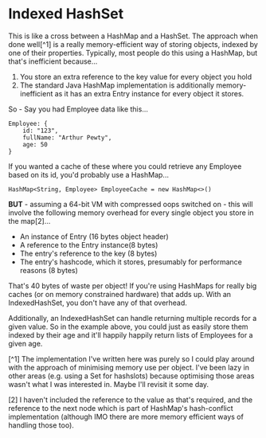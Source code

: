 Indexed HashSet
===============

This is like a cross between a HashMap and a HashSet. The approach when done well[^1] is a really memory-efficient way
of storing objects, indexed by one of their properties. Typically, most people do this using a HashMap, but that's
inefficient because...

  1. You store an extra reference to the key value for every object you hold
  2. The standard Java HashMap implementation is additionally memory-inefficient as it has an extra Entry instance for
  every object it stores.

So - Say you had Employee data like this...

    Employee: {
        id: "123",
        fullName: "Arthur Pewty",
        age: 50
    }

If you wanted a cache of these where you could retrieve any Employee based on its id, you'd probably use a HashMap...

    HashMap<String, Employee> EmployeeCache = new HashMap<>()

**BUT** - assuming a 64-bit VM with compressed oops switched on - this will involve the following memory overhead for
every single object you store in the map[2]...

  * An instance of Entry (16 bytes object header)
  * A reference to the Entry instance(8 bytes)
  * The entry's reference to the key (8 bytes)
  * The entry's hashcode, which it stores, presumably for performance reasons (8 bytes)

That's 40 bytes of waste per object! If you're using HashMaps for really big caches (or on memory constrained hardware)
that adds up. With an IndexedHashSet, you don't have any of that overhead.

Additionally, an IndexedHashSet can handle returning multiple records for a given value. So in the example above, you
could just as easily store them indexed by their age and it'll happily happily return lists of Employees for a given age.

[^1] The implementation I've written here was purely so I could play around with the approach of minimising memory use
    per object. I've been lazy in other areas (e.g. using a Set for hashslots) because optimising those areas wasn't
    what I was interested in. Maybe I'll revisit it some day.

[2] I haven't included the reference to the value as that's required, and the reference to the next node which is part
    of HashMap's hash-conflict implementation (although IMO there are more memory efficient ways of handling those
    too).
